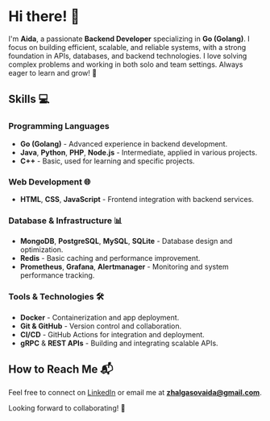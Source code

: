 # Hi there! 👋

I'm **Aida**, a passionate **Backend Developer** specializing in **Go (Golang)**. I focus on building efficient, scalable, and reliable systems, with a strong foundation in APIs, databases, and backend technologies. I love solving complex problems and working in both solo and team settings. Always eager to learn and grow! 🚀

## Skills 💻

### Programming Languages
- **Go (Golang)** - Advanced experience in backend development.
- **Java**, **Python**, **PHP**, **Node.js** - Intermediate, applied in various projects.
- **C++** - Basic, used for learning and specific projects.

### Web Development 🌐
- **HTML**, **CSS**, **JavaScript** - Frontend integration with backend services.

### Database & Infrastructure 📊
- **MongoDB**, **PostgreSQL**, **MySQL**, **SQLite** - Database design and optimization.
- **Redis** - Basic caching and performance improvement.
- **Prometheus**, **Grafana**, **Alertmanager** - Monitoring and system performance tracking.

### Tools & Technologies 🛠️
- **Docker** - Containerization and app deployment.
- **Git & GitHub** - Version control and collaboration.
- **CI/CD** - GitHub Actions for integration and deployment.
- **gRPC** & **REST APIs** - Building and integrating scalable APIs.

## How to Reach Me 📬

Feel free to connect on [LinkedIn](https://www.linkedin.com/in/aida-z-97a79a32a/) or email me at **zhalgasovaida@gmail.com**.

Looking forward to collaborating! 🤝
